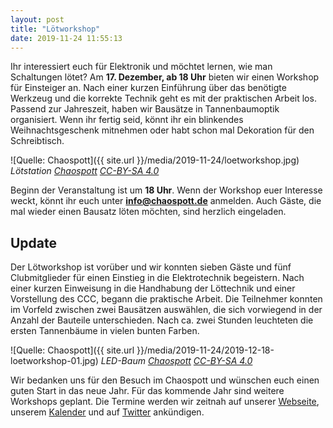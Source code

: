 ```yaml
---
layout: post
title: "Lötworkshop"
date: 2019-11-24 11:55:13
---
```

Ihr interessiert euch für Elektronik und möchtet lernen, wie man Schaltungen lötet? Am **17. Dezember, ab 18 Uhr** bieten wir einen Workshop für Einsteiger an. Nach einer kurzen Einführung über das benötigte Werkzeug und die korrekte Technik geht es mit der praktischen Arbeit los. Passend zur Jahreszeit, haben wir Bausätze in Tannenbaumoptik organisiert. Wenn ihr fertig seid, könnt ihr ein blinkendes Weihnachtsgeschenk mitnehmen oder habt schon mal Dekoration für den Schreibtisch.

![Quelle: Chaospott]({{ site.url }}/media/2019-11-24/loetworkshop.jpg)
*Lötstation [Chaospott](https://chaospott.de) [CC-BY-SA 4.0](https://creativecommons.org/licenses/by-sa/4.0/)*

Beginn der Veranstaltung ist um **18 Uhr**. Wenn der Workshop euer Interesse weckt, könnt ihr euch unter **info@chaospott.de** anmelden. Auch Gäste, die mal wieder einen Bausatz löten möchten, sind herzlich eingeladen.

## Update

Der Lötworkshop ist vorüber und wir konnten sieben Gäste und fünf Clubmitglieder für einen Einstieg in die Elektrotechnik begeistern. Nach einer kurzen Einweisung in die Handhabung der Löttechnik und einer Vorstellung des CCC, begann die praktische Arbeit. Die Teilnehmer konnten im Vorfeld zwischen zwei Bausätzen auswählen, die sich vorwiegend in der Anzahl der Bauteile unterschieden. Nach ca. zwei Stunden leuchteten die ersten Tannenbäume in vielen bunten Farben.

![Quelle: Chaospott]({{ site.url }}/media/2019-11-24/2019-12-18-loetworkshop-01.jpg)
*LED-Baum [Chaospott](https://chaospott.de) [CC-BY-SA 4.0](https://creativecommons.org/licenses/by-sa/4.0/)*

Wir bedanken uns für den Besuch im Chaospott und wünschen euch einen guten Start in das neue Jahr. Für das kommende Jahr sind weitere Workshops geplant. Die Termine werden wir zeitnah auf unserer [Webseite](https://chaospott.de/), unserem [Kalender](https://chaospott.de/calendar.html) und auf [Twitter](https://twitter.com/chaospott) ankündigen.
